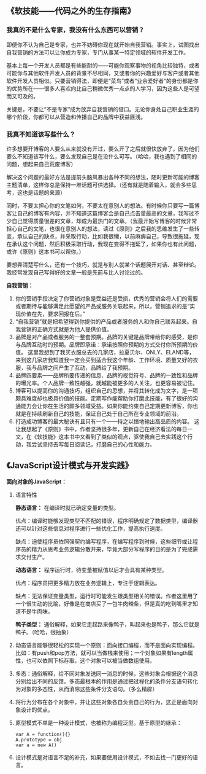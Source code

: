 ## 《软技能——代码之外的生存指南》

### 我真的不是什么专家，我没有什么东西可以营销？

即便你不认为自己是专家，也并不妨碍你现在就开始自我营销。事实上，试图找出自我营销的方法可以让你成为专家，专门从事某一特定领域的软件开发工作。

基本上每一个开发人员都是有些能耐的——可能你观察事物的视角比较独特，或者可能你与其他软件开发人员的背景不尽相同，又或者你的兴趣爱好与客户或者其他软件开发人员相似。只要营销得法，即便是“菜鸟”或者“业余爱好者”的身份都是你的优势所在——很多人喜欢向比自己稍微优秀一点点的人学习，因为这些人是可望而又可及的。

关键是，不要让“不是专家”成为放弃自我营销的借口。无论你身处自己职业生涯的哪个阶段，你都可以从营造和传播自己的品牌中获益匪浅。

### 我真不知道该写些什么？

许多想要开博客的人要么从来就没有开过，要么开了之后就很快放弃了，因为他们要么不知道该写什么，要么发现自己是在没什么可写。（哈哈，我也遇到了相同的问题，想起来自己荒废博客）

解决这个问题的最好方法是提前头脑风暴出各种不同的想法，随时更新可能的博客主题清单，这样你总是保持一堆话题可供选择。（还有就是随着输入，就会多些思考，这也是话题的来源）

同时，不要太担心你的文笔如何，不要太在意别人的想法。有时候你只要写一篇博客让自己的博客有内容，并不知道这篇博客会是自己点击量最高的文章，我写过不少自己觉得质量很差的文章，却成为最热门的文章。（我最开始写博客的时候非常担心自己的文笔，也很在意别人的想法，读过《原则》之后我的思维发生了一些转变，承认自己的缺点，并采取行动，比如我很懒，以前麻痹自己，导致很拖延，现在承认这个问题，然后积极采取行动，我现在变得不拖延了，如果你也有此问题，或许《原则》这本书可以帮你。）

要想弄清楚写什么，还有一个技巧，就是与别人就某个话题展开对话、甚至辩论。我经常发现自己写得好的文章一般是先前与比人讨论过的。

**自我营销：**
1. 你的营销手段决定了你营销对象是受益还是受损，优秀的营销会将人们的需要或者期待与能够满足此愿望的产品或服务关联起来，所以，营销追求的是“实现价值在先，要求回报在后。”
2. “自我营销”就是把希望得到你提供的产品或者服务的人和你自己联系起来。自我营销的正确方式就是为他人提供价值。
3. 品牌是对产品或者服务的一整套预期。品牌的关键是品牌带给你的感受，是你与品牌互动时的预期。品牌即承诺：承诺按照你预期的方式交付你所预期的价值。
这里我想到了我买衣服总去的几家店，拉夏贝尔、ONLY、ELAND等，来到这几家店我知道我一定会买到适合我这个年龄、工作环境、质量又好的衣服，我与品牌之间产生了互动，品牌给了我预期。
4. 品牌四要素——品牌所要传递的信息、品牌的视觉符号、品牌的一致性和品牌的曝光率。个人品牌一致性越强，就越能被更多的人关注，也更容易被记住。
5. 博客可以提高你的沟通技巧，组织自己的思想，并将其转化成为文字，是一项颇具难度却也极具价值的技能。定期写作能帮助你打磨此技能，有了很好的沟通能力会让你在生活的颇多领域受益。如果你能约束自己定期更新博客，你也就是在持续刷新自己的技能，保证自己处于自己所在专业领域的前沿。
6. 打造成功博客的最大秘诀有且只有一个——持之以恒地输出高品质的内容。
这让我想起了《原则》书中，作者坚持很多年，更新自己在经济看法的每日一文，在《软技能》这本书中又看到了类似的观点，驱使我自己去实践这个行动，我尝试坚持去写每日阅读记，打磨自己的心性和能力。
## 《JavaScript设计模式与开发实践》

**面向对象的JavaScript：**

1. 语言特性

   **静态语言：**
   在编译时就已确定变量的类型。

   优点：编译时能够发现类型不匹配的错误，程序明确规定了数据类型，编译器还可以针对这些信息对程序进行一些优化工作，提高执行速度。

   缺点：迫使程序员依照强契约编写程序，在编写程序到时候，这些细节或让程序员的精力从思考业务逻辑分散开来，毕竟大部分写程序的目的是为了完成需求交付生产。

   **动态语言：**
   程序运行时，待变量被赋值以后才会具有某种类型。

   优点：程序员把更多精力放在业务逻辑上，专注于逻辑表达。

   缺点：无法保证变量类型，运行时可能发生跟类型相关的错误。作者这里用了一个很生动的比喻，好像是在商店买了一包牛肉辣条，但是真的吃到嘴里才知道不是牛肉味。

   **鸭子类型：** 通俗解释，如果它走起路来像鸭子，叫起来也是鸭子，那么它就是鸭子。（哈哈，很抽象）

2. 动态语言能够很轻松的实现一个原则：面向接口编程，而不是面向实现编程。比如：有push和pop方法，就可以当做栈来使用；一个对象如果有length属性，也可以依照下标存取，这个对象可以被当做数组使用。
3. 多态：通俗解释，给不同对象发送同一消息的时候，这些对象会根据这个消息分别给出不同的反馈。多态最根本的作用是通过把过程化的条件分支语句转化为对象的多态性，从而消除这些条件分支语句。（多么精辟）
4. 将行为分布在各个对象中，并让这些对象各自负责自己的行为，这正是面向对象设计的优点。
5. 原型模式不单是一种设计模式，也被称为编程泛型。基于原型的继承：
    ```
    var A = function(){}
    A.prototype = obj
    var a = new A()
    ```
6. 设计模式是对语言不足的补充，如果要使用设计模式，不如去找一门更好的语言。